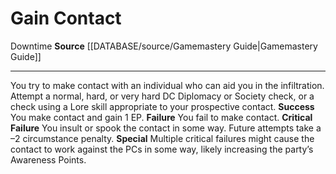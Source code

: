 ﻿---
id: '467'
name: Gain Contact
rarity: Common
source: '[[DATABASE/source/Gamemastery Guide|Gamemastery Guide]]'
trait:
- '[[DATABASE/trait/Downtime|Downtime]]'
type: Action

---
# Gain Contact

<span class="item-trait">Downtime</span>
**Source** [[DATABASE/source/Gamemastery Guide|Gamemastery Guide]]

---
You try to make contact with an individual who can aid you in the infiltration. Attempt a normal, hard, or very hard DC Diplomacy or Society check, or a check using a Lore skill appropriate to your prospective contact. 
**Success** You make contact and gain 1 EP.
**Failure** You fail to make contact.
**Critical Failure** You insult or spook the contact in some way. Future attempts take a –2 circumstance penalty. **Special** Multiple critical failures might cause the contact to work against the PCs in some way, likely increasing the party’s Awareness Points.